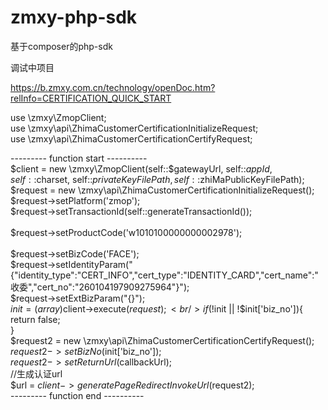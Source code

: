 # zmxy-php-sdk
基于composer的php-sdk

调试中项目

https://b.zmxy.com.cn/technology/openDoc.htm?relInfo=CERTIFICATION_QUICK_START

use \zmxy\ZmopClient;<br/>
use \zmxy\api\ZhimaCustomerCertificationInitializeRequest;<br/>
use \zmxy\api\ZhimaCustomerCertificationCertifyRequest;<br/>

--------- function start ----------<br/>
$client = new \zmxy\ZmopClient(self::$gatewayUrl, self::$appId, self::$charset, self::$privateKeyFilePath, self::$zhiMaPublicKeyFilePath);<br/>
$request = new \zmxy\api\ZhimaCustomerCertificationInitializeRequest();<br/>
$request->setPlatform('zmop');<br/>
$request->setTransactionId(self::generateTransactionId());<br/>  
$request->setProductCode('w1010100000000002978');<br/>  
$request->setBizCode('FACE');<br/>
$request->setIdentityParam("{\"identity_type\":\"CERT_INFO\",\"cert_type\":\"IDENTITY_CARD\",\"cert_name\":\"收委\",\"cert_no\":\"260104197909275964\"}");<br/>
$request->setExtBizParam("{}");<br/>
$init = (array)$client->execute($request);<br/>
if(!$init || !$init['biz_no']){<br/>
    return false;<br/>
}<br/>
$request2 = new \zmxy\api\ZhimaCustomerCertificationCertifyRequest();<br/>
$request2->setBizNo($init['biz_no']);<br/>
$request2->setReturnUrl($callbackUrl);<br/>
//生成认证url<br/>
$url = $client->generatePageRedirectInvokeUrl($request2);<br/>
--------- function end ----------

